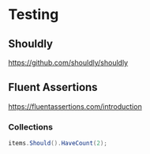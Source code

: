 # Testing
## Shouldly
https://github.com/shouldly/shouldly
## Fluent Assertions
https://fluentassertions.com/introduction
### Collections
```csharp
items.Should().HaveCount(2);
```
